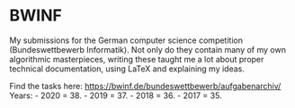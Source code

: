 # BWINF
My submissions for the German computer science competition (Bundeswettbewerb Informatik). Not only do they contain many of my own algorithmic masterpieces, writing these taught me a lot about proper technical documentation, using LaTeX and explaining my ideas.

Find the tasks here: https://bwinf.de/bundeswettbewerb/aufgabenarchiv/
Years:
    - 2020 = 38.
    - 2019 = 37.
    - 2018 = 36.
    - 2017 = 35.
